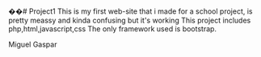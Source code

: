 ��#   P r o j e c t 1 
 
 This is my first web-site that i made for a school project, is pretty meassy and kinda confusing but it's working
This project includes php,html,javascript,css 
The only framework used is bootstrap.

Miguel Gaspar 

